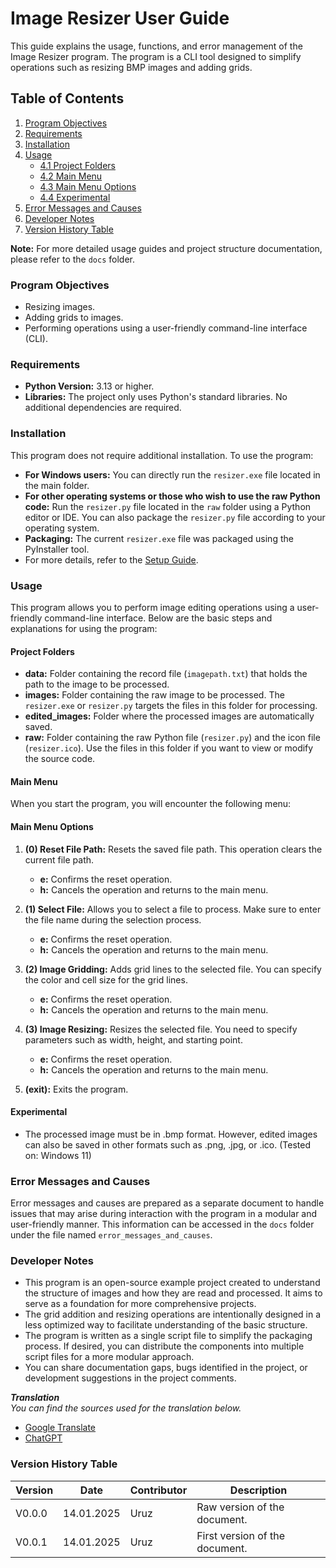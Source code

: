 # Image Resizer User Guide

This guide explains the usage, functions, and error management of the Image Resizer program. The program is a CLI tool designed to simplify operations such as resizing BMP images and adding grids.

## Table of Contents
1. [Program Objectives](#program-objectives)
2. [Requirements](#requirements)
3. [Installation](#installation)
4. [Usage](#usage)
   - [4.1 Project Folders](#project-folders)
   - [4.2 Main Menu](#main-menu)
   - [4.3 Main Menu Options](#main-menu-options)
   - [4.4 Experimental](#experimental)
5. [Error Messages and Causes](#error-messages-and-causes)
6. [Developer Notes](#developer-notes)
7. [Version History Table](#version-history-table)

**Note:** For more detailed usage guides and project structure documentation, please refer to the `docs` folder.

### Program Objectives
- Resizing images.
- Adding grids to images.
- Performing operations using a user-friendly command-line interface (CLI).

### Requirements
- **Python Version:** 3.13 or higher.
- **Libraries:** The project only uses Python's standard libraries. No additional dependencies are required.

### Installation
This program does not require additional installation. To use the program:
- **For Windows users:** You can directly run the `resizer.exe` file located in the main folder.
- **For other operating systems or those who wish to use the raw Python code:** Run the `resizer.py` file located in the `raw` folder using a Python editor or IDE. You can also package the `resizer.py` file according to your operating system.
- **Packaging:** The current `resizer.exe` file was packaged using the PyInstaller tool.
- For more details, refer to the [Setup Guide](SetupGuide.md).

### Usage
This program allows you to perform image editing operations using a user-friendly command-line interface. Below are the basic steps and explanations for using the program:

#### Project Folders
- **data:** Folder containing the record file (`imagepath.txt`) that holds the path to the image to be processed.
- **images:** Folder containing the raw image to be processed. The `resizer.exe` or `resizer.py` targets the files in this folder for processing.
- **edited_images:** Folder where the processed images are automatically saved.
- **raw:** Folder containing the raw Python file (`resizer.py`) and the icon file (`resizer.ico`). Use the files in this folder if you want to view or modify the source code.

#### Main Menu
When you start the program, you will encounter the following menu:

#### Main Menu Options
1. **(0) Reset File Path:**
   Resets the saved file path. This operation clears the current file path.
   - **e:** Confirms the reset operation.
   - **h:** Cancels the operation and returns to the main menu.

2. **(1) Select File:**
   Allows you to select a file to process. Make sure to enter the file name during the selection process.
   - **e:** Confirms the reset operation.
   - **h:** Cancels the operation and returns to the main menu.

3. **(2) Image Gridding:**
   Adds grid lines to the selected file. You can specify the color and cell size for the grid lines.
   - **e:** Confirms the reset operation.
   - **h:** Cancels the operation and returns to the main menu.

4. **(3) Image Resizing:**
   Resizes the selected file. You need to specify parameters such as width, height, and starting point.
   - **e:** Confirms the reset operation.
   - **h:** Cancels the operation and returns to the main menu.

5. **(exit):**
   Exits the program.

#### Experimental
- The processed image must be in .bmp format. However, edited images can also be saved in other formats such as .png, .jpg, or .ico. (Tested on: Windows 11)

### Error Messages and Causes
Error messages and causes are prepared as a separate document to handle issues that may arise during interaction with the program in a modular and user-friendly manner. This information can be accessed in the `docs` folder under the file named `error_messages_and_causes`.

### Developer Notes
- This program is an open-source example project created to understand the structure of images and how they are read and processed. It aims to serve as a foundation for more comprehensive projects.
- The grid addition and resizing operations are intentionally designed in a less optimized way to facilitate understanding of the basic structure.
- The program is written as a single script file to simplify the packaging process. If desired, you can distribute the components into multiple script files for a more modular approach.
- You can share documentation gaps, bugs identified in the project, or development suggestions in the project comments.

***Translation***
\
*You can find the sources used for the translation below.*
* [Google Translate](https://translate.google.com/?hl=tr&sl=tr&tl=la&op=translate)
* [ChatGPT](https://chatgpt.com/)

### Version History Table
| Version   | Date          | Contributor   | Description       |
|-----------|---------------|---------------|-------------------|
| V0.0.0    | 14.01.2025    | Uruz          | Raw version of the document. |
| V0.0.1    | 14.01.2025    | Uruz          | First version of the document. |